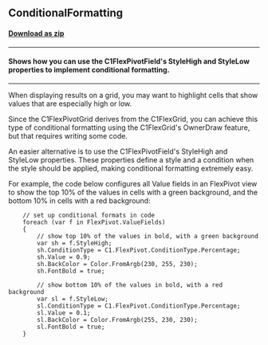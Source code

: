 ## ConditionalFormatting
#### [Download as zip](https://grapecity.github.io/DownGit/#/home?url=https://github.com/GrapeCity/ComponentOne-WinForms-Samples/tree/master/NetFramework\FlexPivot\VB\ConditionalFormatting)
____
#### Shows how you can use the C1FlexPivotField's StyleHigh and StyleLow properties to implement conditional formatting.
____
When displaying results on a grid, you may want to highlight cells that show values that are especially high or low. 

Since the C1FlexPivotGrid derives from the C1FlexGrid, you can achieve this type of conditional formatting using the C1FlexGrid's OwnerDraw feature, but that requires writing some code.

An easier alternative is to use the C1FlexPivotField's StyleHigh and StyleLow properties.
These properties define a style and a condition when the style should be applied, making conditional formatting extremely easy.

For example, the code below configures all Value fields in an FlexPivot view to show the top 10% of the values in cells with a green background, and the bottom 10% in cells with a red background:

```
    // set up conditional formats in code
    foreach (var f in FlexPivot.ValueFields)
    {
        // show top 10% of the values in bold, with a green background
        var sh = f.StyleHigh;
        sh.ConditionType = C1.FlexPivot.ConditionType.Percentage;
        sh.Value = 0.9;
        sh.BackColor = Color.FromArgb(230, 255, 230);
        sh.FontBold = true;

        // show bottom 10% of the values in bold, with a red background
        var sl = f.StyleLow;
        sl.ConditionType = C1.FlexPivot.ConditionType.Percentage;
        sl.Value = 0.1;
        sl.BackColor = Color.FromArgb(255, 230, 230);
        sl.FontBold = true;
    }
```